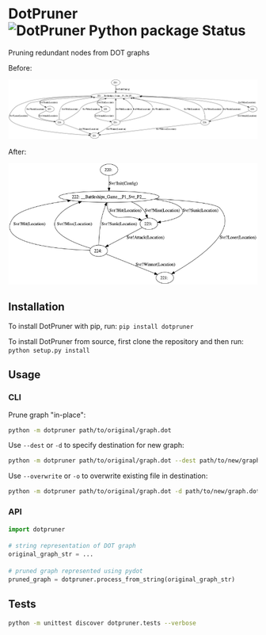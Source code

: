 # DotPruner ![DotPruner Python package Status](https://github.com/ansonmiu0214/DotPruner/workflows/tests/badge.svg)
Pruning redundant nodes from DOT graphs

Before:

![DOT graph before pruning](assets/before.png)

After: 

![DOT graph after pruning](assets/after.png)

## Installation

To install DotPruner with pip, run: `pip install dotpruner`

To install DotPruner from source, first clone the repository and then run: `python setup.py install`

## Usage

### CLI

Prune graph "in-place":
```bash
python -m dotpruner path/to/original/graph.dot
```

Use `--dest` or `-d` to specify destination for new graph:
```bash
python -m dotpruner path/to/original/graph.dot --dest path/to/new/graph.dot
```

Use `--overwrite` or `-o` to overwrite existing file in destination:
```bash
python -m dotpruner path/to/original/graph.dot -d path/to/new/graph.dot --overwrite
```

### API
```python
import dotpruner

# string representation of DOT graph
original_graph_str = ...

# pruned graph represented using pydot
pruned_graph = dotpruner.process_from_string(original_graph_str)
```

## Tests
```bash
python -m unittest discover dotpruner.tests --verbose
```
